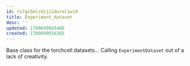 ```yaml
---
id: ru7gx5mlzdzjzidurol1wi8
title: Experiment_dataset
desc: ''
updated: 1709699945486
created: 1709699916365
---
```

Base class for the torchcell datasets... Calling `ExperimentDataset` out of a lack of creativity.
